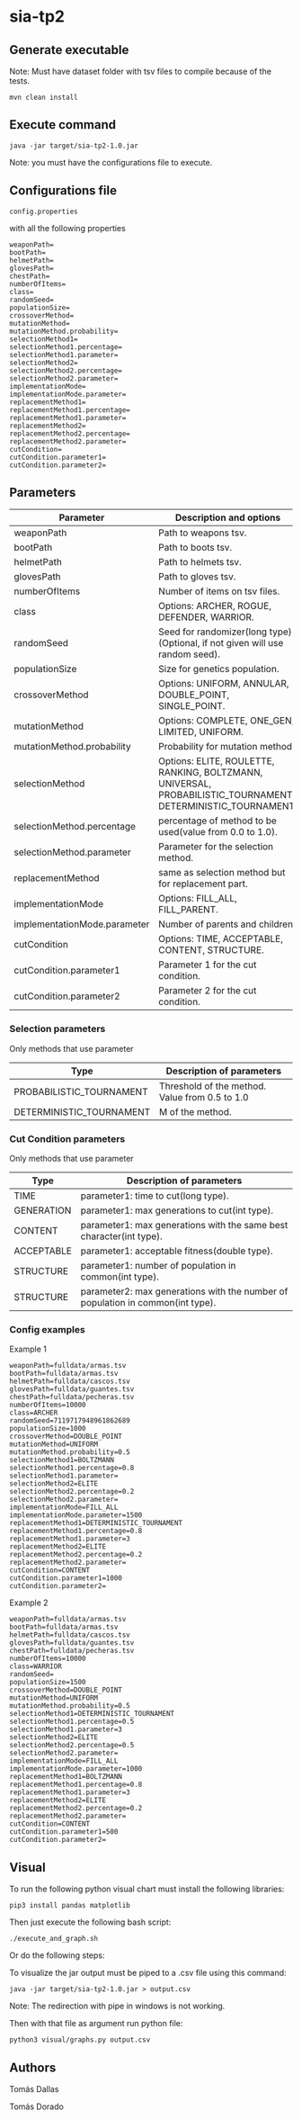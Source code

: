 # sia-tp2

## Generate executable

Note: Must have dataset folder with tsv files to compile because of the tests.

`mvn clean install`

## Execute command

`java -jar target/sia-tp2-1.0.jar`

Note: you must have the configurations file to execute.

## Configurations file

`config.properties`

with all the following properties

```
weaponPath=
bootPath=
helmetPath=
glovesPath=
chestPath=
numberOfItems=
class=
randomSeed=
populationSize=
crossoverMethod=
mutationMethod=
mutationMethod.probability=
selectionMethod1=
selectionMethod1.percentage=
selectionMethod1.parameter=
selectionMethod2=
selectionMethod2.percentage=
selectionMethod2.parameter=
implementationMode=
implementationMode.parameter=
replacementMethod1=
replacementMethod1.percentage=
replacementMethod1.parameter=
replacementMethod2=
replacementMethod2.percentage=
replacementMethod2.parameter=
cutCondition=
cutCondition.parameter1=
cutCondition.parameter2=
```

## Parameters

| Parameter | Description and options |
| ------ | ----------- |
| weaponPath   | Path to weapons tsv. |
| bootPath | Path to boots tsv. |
| helmetPath    | Path to helmets tsv. |
| glovesPath    | Path to gloves tsv. |
| numberOfItems    | Number of items on tsv files. |
| class    | Options: ARCHER, ROGUE, DEFENDER, WARRIOR. |
| randomSeed    | Seed for randomizer(long type)(Optional, if not given will use random seed). |
| populationSize    | Size for genetics population. |
| crossoverMethod    | Options: UNIFORM, ANNULAR, DOUBLE_POINT, SINGLE_POINT. |
| mutationMethod    | Options: COMPLETE, ONE_GEN, LIMITED, UNIFORM. |
| mutationMethod.probability    | Probability for mutation method. |
| selectionMethod    | Options: ELITE, ROULETTE, RANKING, BOLTZMANN, UNIVERSAL, PROBABILISTIC_TOURNAMENT, DETERMINISTIC_TOURNAMENT. |
| selectionMethod.percentage    | percentage of method to be used(value from 0.0 to 1.0). |
| selectionMethod.parameter    | Parameter for the selection method. |
| replacementMethod    | same as selection method but for replacement part. |
| implementationMode    | Options: FILL_ALL, FILL_PARENT. |
| implementationMode.parameter    | Number of parents and children. |
| cutCondition    | Options: TIME, ACCEPTABLE, CONTENT, STRUCTURE. |
| cutCondition.parameter1    | Parameter 1 for the cut condition. |
| cutCondition.parameter2    | Parameter 2 for the cut condition. |

### Selection parameters
Only methods that use parameter

| Type | Description of parameters |
| ------ | ----------- |
| PROBABILISTIC_TOURNAMENT | Threshold of the method. Value from 0.5 to 1.0 |
| DETERMINISTIC_TOURNAMENT | M of the method. |

### Cut Condition parameters
Only methods that use parameter

| Type | Description of parameters |
| ------ | ----------- |
| TIME | parameter1: time to cut(long type). |
| GENERATION | parameter1: max generations to cut(int type). |
| CONTENT | parameter1: max generations with the same best character(int type). |
| ACCEPTABLE | parameter1: acceptable fitness(double type). |
| STRUCTURE | parameter1: number of population in common(int type). |
| STRUCTURE | parameter2: max generations with the number of population in common(int type). |

### Config examples

Example 1

```
weaponPath=fulldata/armas.tsv
bootPath=fulldata/armas.tsv
helmetPath=fulldata/cascos.tsv
glovesPath=fulldata/guantes.tsv
chestPath=fulldata/pecheras.tsv
numberOfItems=10000
class=ARCHER
randomSeed=7119717948961862689
populationSize=1000
crossoverMethod=DOUBLE_POINT
mutationMethod=UNIFORM
mutationMethod.probability=0.5
selectionMethod1=BOLTZMANN
selectionMethod1.percentage=0.8
selectionMethod1.parameter=
selectionMethod2=ELITE
selectionMethod2.percentage=0.2
selectionMethod2.parameter=
implementationMode=FILL_ALL
implementationMode.parameter=1500
replacementMethod1=DETERMINISTIC_TOURNAMENT
replacementMethod1.percentage=0.8
replacementMethod1.parameter=3
replacementMethod2=ELITE
replacementMethod2.percentage=0.2
replacementMethod2.parameter=
cutCondition=CONTENT
cutCondition.parameter1=1000
cutCondition.parameter2=
```

Example 2

```
weaponPath=fulldata/armas.tsv
bootPath=fulldata/armas.tsv
helmetPath=fulldata/cascos.tsv
glovesPath=fulldata/guantes.tsv
chestPath=fulldata/pecheras.tsv
numberOfItems=10000
class=WARRIOR
randomSeed=
populationSize=1500
crossoverMethod=DOUBLE_POINT
mutationMethod=UNIFORM
mutationMethod.probability=0.5
selectionMethod1=DETERMINISTIC_TOURNAMENT
selectionMethod1.percentage=0.5
selectionMethod1.parameter=3
selectionMethod2=ELITE
selectionMethod2.percentage=0.5
selectionMethod2.parameter=
implementationMode=FILL_ALL
implementationMode.parameter=1000
replacementMethod1=BOLTZMANN
replacementMethod1.percentage=0.8
replacementMethod1.parameter=3
replacementMethod2=ELITE
replacementMethod2.percentage=0.2
replacementMethod2.parameter=
cutCondition=CONTENT
cutCondition.parameter1=500
cutCondition.parameter2=
```

## Visual
To run the following python visual chart must install the following libraries:

`pip3 install pandas matplotlib`

Then just execute the following bash script:

`./execute_and_graph.sh`

Or do the following steps:

To visualize the jar output must be piped to a .csv file using this command:

`java -jar target/sia-tp2-1.0.jar > output.csv`

Note: The redirection with pipe in windows is not working.

Then with that file as argument run python file:

`python3 visual/graphs.py output.csv`

## Authors

Tomás Dallas

Tomás Dorado